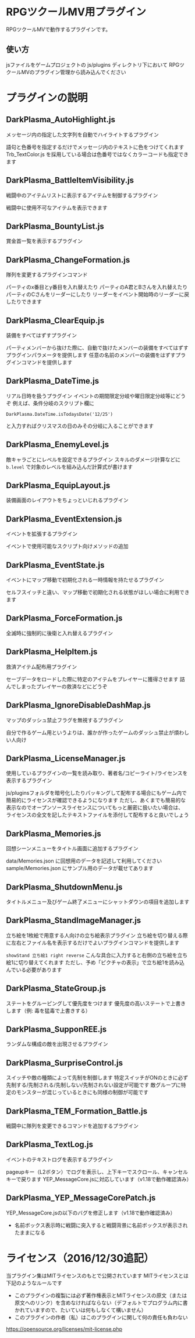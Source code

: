 # RPGツクールMV用プラグイン

RPGツクールMVで動作するプラグインです。

## 使い方

jsファイルをゲームプロジェクトの js/plugins ディレクトリ下において
RPGツクールMVのプラグイン管理から読み込んでください

# プラグインの説明

## DarkPlasma_AutoHighlight.js

メッセージ内の指定した文字列を自動でハイライトするプラグイン

語句と色番号を指定するだけでメッセージ内のテキストに色をつけてくれます
Trb_TextColor.js を採用している場合は色番号ではなくカラーコードも指定できます

## DarkPlasma_BattleItemVisibility.js

戦闘中のアイテムリストに表示するアイテムを制御するプラグイン

戦闘中に使用不可なアイテムを表示できます

## DarkPlasma_BountyList.js

賞金首一覧を表示するプラグイン

## DarkPlasma_ChangeFormation.js

隊列を変更するプラグインコマンド

パーティのx番目とy番目を入れ替えたり
パーティのA君とBさんを入れ替えたり
パーティのCさんをリーダーにしたり
リーダーをイベント開始時のリーダーに戻したりできます

## DarkPlasma_ClearEquip.js

装備をすべてはずすプラグイン

パーティメンバーから抜けた際に、自動で抜けたメンバーの装備をすべてはずすプラグインパラメータを提供します
任意の名前のメンバーの装備をはずすプラグインコマンドを提供します

## DarkPlasma_DateTime.js

リアル日時を扱うプラグイン
イベントの期間限定分岐や曜日限定分岐等にどうぞ
例えば、条件分岐のスクリプト欄に

`DarkPlasma.DateTime.isTodaysDate('12/25')`

と入力すればクリスマスの日のみその分岐に入ることができます

## DarkPlasma_EnemyLevel.js

敵キャラごとにレベルを設定できるプラグイン
スキルのダメージ計算などに `b.level` で対象のレベルを組み込んだ計算式が書けます

## DarkPlasma_EquipLayout.js

装備画面のレイアウトをちょっといじれるプラグイン

## DarkPlasma_EventExtension.js

イベントを拡張するプラグイン

イベントで使用可能なスクリプト向けメソッドの追加

## DarkPlasma_EventState.js

イベントにマップ移動で初期化される一時情報を持たせるプラグイン

セルフスイッチと違い、マップ移動で初期化される状態がほしい場合に利用できます

## DarkPlasma_ForceFormation.js

全滅時に強制的に後衛と入れ替えるプラグイン

## DarkPlasma_HelpItem.js

救済アイテム配布用プラグイン

セーブデータをロードした際に特定のアイテムをプレイヤーに獲得させます
詰んでしまったプレイヤーの救済などにどうぞ

## DarkPlasma_IgnoreDisableDashMap.js

マップのダッシュ禁止フラグを無視するプラグイン

自分で作るゲーム用というよりは、誰かが作ったゲームのダッシュ禁止が煩わしい人向け

## DarkPlasma_LicenseManager.js

使用しているプラグインの一覧を読み取り、著者名/コピーライト/ライセンスを表示するプラグイン

js/pluginsフォルダを暗号化したりパッキングして配布する場合にもゲーム内で簡易的にライセンスが確認できるようになります
ただし、あくまでも簡易的な表示なのでオープンソースライセンスについてもっと厳密に扱いたい場合は、
ライセンスの全文を記したテキストファイルを添付して配布すると良いでしょう

## DarkPlasma_Memories.js

回想シーンメニューをタイトル画面に追加するプラグイン

data/Memories.json に回想用のデータを記述して利用してください
sample/Memories.json にサンプル用のデータが載せてあります

## DarkPlasma_ShutdownMenu.js

タイトルメニュー及びゲーム終了メニューにシャットダウンの項目を追加します

## DarkPlasma_StandImageManager.js

立ち絵を1枚絵で用意する人向けの立ち絵表示プラグイン
立ち絵を切り替える際に左右とファイル名を表示するだけでよいプラグインコマンドを提供します

`showStand 立ち絵1 right reverse`
こんな具合に入力すると右側の立ち絵を立ち絵1に切り替えてくれます
ただし、予め「ピクチャの表示」で立ち絵1を読み込んでいる必要があります

## DarkPlasma_StateGroup.js

ステートをグルーピングして優先度をつけます
優先度の高いステートで上書きします（例: 毒を猛毒で上書きする）

## DarkPlasma_SupponREE.js

ランダムな構成の敵を出現させるプラグイン

## DarkPlasma_SurpriseControl.js

スイッチや敵の種類によって先制を制御します
特定スイッチがONのときに必ず先制する/先制される/先制しない/先制されない設定が可能です
敵グループに特定のモンスターが混じっているときにも同様の制御が可能です

## DarkPlasma_TEM_Formation_Battle.js

戦闘中に隊列を変更できるコマンドを追加するプラグイン

## DarkPlasma_TextLog.js

イベントのテキストログを表示するプラグイン

pageupキー（L2ボタン）でログを表示し、上下キーでスクロール、キャンセルキーで戻ります
YEP_MessageCore.jsに対応しています（v1.18で動作確認済み）

## DarkPlasma_YEP_MessageCorePatch.js

YEP_MessageCore.jsの以下のバグを修正します（v1.18で動作確認済み）

- 名前ボックス表示時に戦闘に突入すると戦闘背景に名前ボックスが表示されたままになる

# ライセンス（2016/12/30追記）

当プラグイン集はMITライセンスのもとで公開されています
MITライセンスとは下記のようなルールです

* このプラグインの複製には必ず著作権表示とMITライセンスの原文（または原文へのリンク）を含めなければならない（デフォルトでプログラム内に書かれていますので、たいていは何もしなくて構いません）
* このプラグインの作者（私）はこのプラグインに関して何の責任も負わない

https://opensource.org/licenses/mit-license.php

